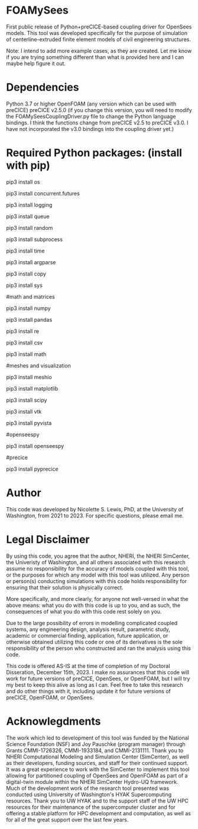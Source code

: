 # FOAMySees
First public release of Python+preCICE-based coupling driver for OpenSees models. This tool was developed specifically for the purpose of simulation of centerline-extruded finite element models of civil engineering structures. 

Note: I intend to add more example cases, as they are created. Let me know if you are trying something different than what is provided here and I can maybe help figure it out. 

# Dependencies
Python 3.7 or higher
OpenFOAM (any version which can be used with preCICE)
preCICE v2.5.0 (if you change this version, you will need to modify the FOAMySeesCouplingDriver.py file to change the Python language bindings. I think the functions change from preCICE v2.5 to preCICE v3.0. I have not incorporated the v3.0 bindings into the coupling driver yet.)
# Required Python packages: (install with pip)
pip3 install os

pip3 install concurrent.futures

pip3 install logging

pip3 install queue

pip3 install random

pip3 install subprocess

pip3 install time

pip3 install argparse

pip3 install copy

pip3 install sys

#math and matrices

pip3 install numpy 

pip3 install pandas

pip3 install re

pip3 install csv

pip3 install math

#meshes and visualization

pip3 install meshio

pip3 install matplotlib

pip3 install scipy

pip3 install vtk

pip3 install pyvista 

#openseespy

pip3 install openseespy 

#precice

pip3 install pyprecice

# Author
This code was developed by Nicolette S. Lewis, PhD, at the University of Washington, from 2021 to 2023. For specific questions, please email me. 

# Legal Disclaimer
By using this code, you agree that the author, NHERI, the NHERI SimCenter, the Univeristy of Washington, and all others associated with this research assume no responsibility for the accuracy of models coupled with this tool, or the purposes for which any model with this tool was utilized. Any person or person(s) conducting simulations with this code holds responsibility for ensuring that their solution is physically correct. 

More specifically, and more clearly, for anyone not well-versed in what the above means: what you do with this code is up to you, and as such, the consequences of what you do with this code rest solely on you. 

Due to the large possibility of errors in modelling complicated coupled systems, any engineering design, analysis result, parametric study, academic or commercial finding, application, future application, or otherwise obtained utilizing this code or one of its derivatives is the sole responsibility of the person who constructed and ran the analysis using this code. 

This code is offered AS-IS at the time of completion of my Doctoral Disseration, December 15th, 2023. I make no assurances that this code will work for future versions of preCICE, OpenSees, or OpenFOAM, but I will try my best to keep this alive as long as I can. Feel free to take this research and do other things with it, including update it for future versions of preCICE, OpenFOAM, or OpenSees.

# Acknowlegdments
The work which led to development of this tool was funded by the National Science Foundation (NSF) and Joy Pauschke (program manager) through Grants CMMI-1726326, CMMI-1933184, and CMMI-2131111. Thank you to NHERI Computational Modeling and Simulation Center (SimCenter), as well as their developers, funding sources, and staff for their continued support. It was a great experience to work with the SimCenter to implement this tool allowing for partitioned coupling of OpenSees and OpenFOAM as part of a digital-twin module within the NHERI SimCenter Hydro-UQ framework. Much of the development work of the research tool presented was conducted using University of Washington's HYAK Supercomputing resources. Thank you to UW HYAK and to the support staff of the UW HPC resources for their maintenance of the supercomputer cluster and for offering a stable platform for HPC development and computation, as well as for all of the great support over the last few years.  
